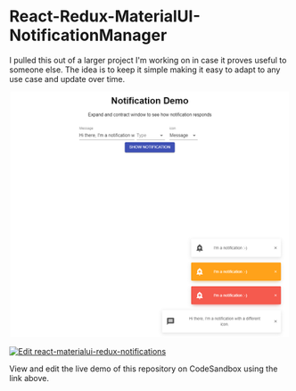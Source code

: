 # React-Redux-MaterialUI-NotificationManager
I pulled this out of a larger project I'm working on in case it proves useful to someone else. The idea is to keep it simple making it easy to adapt to any use case and update over time.

<p align="center">
<img src="/notificationDemo.png" alt="drawing" width="500px"/>
<p>

[![Edit react-materialui-redux-notifications](https://codesandbox.io/static/img/play-codesandbox.svg)](https://codesandbox.io/s/github/SudoSandwichX/React-Redux-MaterialUI-NotificationManager/tree/master/?view=preview)

View and edit the live demo of this repository on CodeSandbox using the link above.

